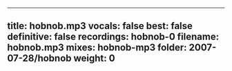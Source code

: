 
---
title: hobnob.mp3
vocals: false
best: false
definitive: false
recordings: hobnob-0
filename: hobnob.mp3
mixes: hobnob-mp3
folder: 2007-07-28/hobnob
weight: 0
---
